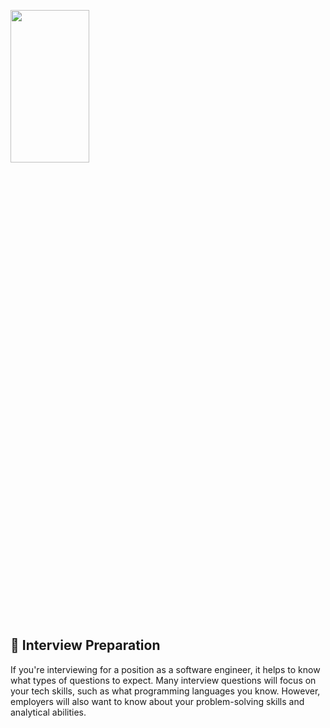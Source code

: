 <img src="https://techcrunch.com/wp-content/uploads/2015/11/holberton-logo-horizontal.jpg" width="50%" height="25%" align="center"><br>
## :orange_book: Interview Preparation
If you're interviewing for a position as a software engineer, it helps to know what types of questions to expect. Many interview questions will focus on your tech skills, such as what programming languages you know. However, employers will also want to know about your problem-solving skills and analytical abilities.
